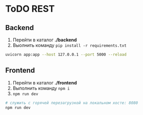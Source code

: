 # ToDO REST

## Backend

1) Перейти в каталог **./backend**
2) Выолнить команду `pip install -r requirements.txt`
``` bash
uvicorn app:app --host 127.0.0.1 --port 5000 --reload
```

## Frontend

1) Перейти в каталог **./frontend**
2) Выполнить команду `npm i`
3) `npm run dev`

``` bash
# служить с горячей перезагрузкой на локальном хосте: 8080
npm run dev
```
